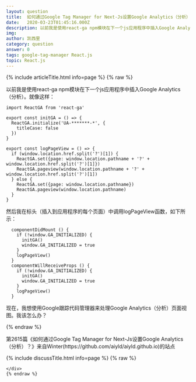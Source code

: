 ```yaml
---
layout: question
title:  如何通过Google Tag Manager for Next-Js设置Google Analytics（分析）？
date:   2020-03-23T01:45:16.000Z
description: 以前我是使用react-ga npm模块在下一个js应用程序中插入Google Analytics（分析）。就像这样：import ReactGA f...
img: 
author: 凯西里
category: question
answer: 0
tags: google-tag-manager React.js
topic: React.js
---
```

<div class="article-root">
  <div class="article">
    {% include articleTitle.html info=page %}
    {% raw %}
    <div class="article-content"><p><font style="vertical-align: inherit;"><font style="vertical-align: inherit;">以前我是使用react-ga npm模块在下一个js应用程序中插入Google Analytics（分析）。</font><font style="vertical-align: inherit;">就像这样：</font></font></p>

<pre><code>import ReactGA from 'react-ga'<font></font>
<font></font>
export const initGA = () =&gt; {<font></font>
  ReactGA.initialize('UA-*******-*', {<font></font>
    titleCase: false<font></font>
  })<font></font>
}<font></font>
<font></font>
export const logPageView = () =&gt; {<font></font>
  if (window.location.href.split('?')[1]) {<font></font>
    ReactGA.set({page: window.location.pathname + '?' + window.location.href.split('?')[1]})<font></font>
    ReactGA.pageview(window.location.pathname + '?' + window.location.href.split('?')[1])<font></font>
  } else {<font></font>
    ReactGA.set({page: window.location.pathname})<font></font>
    ReactGA.pageview(window.location.pathname)<font></font>
  }<font></font>
}<font></font>
</code></pre>

<p><font style="vertical-align: inherit;"><font style="vertical-align: inherit;">然后我在标头（插入到应用程序的每个页面）中调用logPageView函数，如下所示：</font></font></p>

<pre><code>  componentDidMount () {<font></font>
    if (!window.GA_INITIALIZED) {<font></font>
      initGA()<font></font>
      window.GA_INITIALIZED = true<font></font>
    }<font></font>
    logPageView()<font></font>
  }<font></font>
  componentWillReceiveProps () {<font></font>
    if (!window.GA_INITIALIZED) {<font></font>
      initGA()<font></font>
      window.GA_INITIALIZED = true<font></font>
    }<font></font>
    logPageView()<font></font>
  }<font></font>
</code></pre>

<p><font style="vertical-align: inherit;"><font style="vertical-align: inherit;">现在，我想使用Google跟踪代码管理器来处理Google Analytics（分析）页面视图。</font><font style="vertical-align: inherit;">我该怎么办？</font></font></p></div>
    {% endraw %}
  </div>
  <p class="winter_mark">第2615篇《如何通过Google Tag Manager for Next-Js设置Google Analytics（分析）？》来自Winter(https://github.com/aiyld/aiyld.github.io)的站点</p>
  <div class="discuss-wrapper">
    {% include discussTitle.html info=page %}
    {% raw %}
    <div class="discuss-list">
    
    </div>
    {% endraw %}
  </div>
<div>

